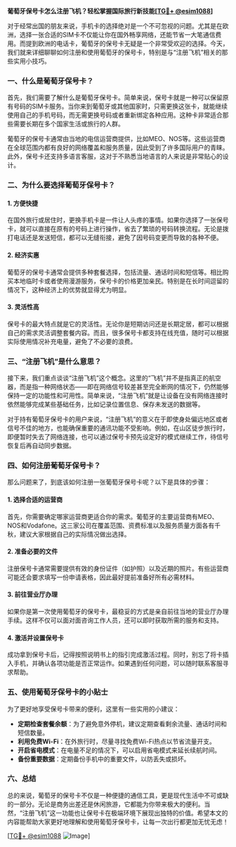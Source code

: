 **葡萄牙保号卡怎么注册飞机？轻松掌握国际旅行新技能[[TG💪+ @esim1088](https://t.me/s/esim1088)]**

对于经常出国的朋友来说，手机卡的选择绝对是一个不可忽视的问题。尤其是在欧洲，选择一张合适的SIM卡不仅能让你在国外畅享网络，还能节省一大笔通信费用。而提到欧洲的电话卡，葡萄牙的保号卡无疑是一个非常受欢迎的选择。今天，我们就来详细聊聊如何注册和使用葡萄牙的保号卡，特别是与“注册飞机”相关的那些实用小技巧。

### 一、什么是葡萄牙保号卡？

首先，我们需要了解什么是葡萄牙保号卡。简单来说，保号卡就是一种可以保留原有号码的SIM卡服务。当你来到葡萄牙或其他国家时，只需更换这张卡，就能继续使用自己的手机号码，而无需更换号码或者重新绑定各种应用。这种卡非常适合那些需要长期在多个国家生活或旅行的人群。

葡萄牙的保号卡通常由当地的电信运营商提供，比如MEO、NOS等。这些运营商在全球范围内都有良好的网络覆盖和服务质量，因此受到了许多国际用户的青睐。此外，保号卡还支持多语言客服，这对于不熟悉当地语言的人来说是非常贴心的设计。

### 二、为什么要选择葡萄牙保号卡？

#### 1. **方便快捷**
   在国外旅行或居住时，更换手机卡是一件让人头疼的事情。如果你选择了一张保号卡，就可以直接在原有的号码上进行操作，省去了繁琐的号码转换流程。无论是拨打电话还是发送短信，都可以无缝衔接，避免了因号码变更而导致的各种不便。

#### 2. **经济实惠**
   葡萄牙的保号卡通常会提供多种套餐选择，包括流量、通话时间和短信等。相比购买本地临时卡或者使用漫游服务，保号卡的价格更加亲民。特别是在长时间逗留的情况下，这种经济上的优势就显得尤为明显。

#### 3. **灵活性高**
   保号卡的最大特点就是它的灵活性。无论你是短期访问还是长期定居，都可以根据自己的需求灵活调整套餐内容。而且，很多保号卡都支持在线充值，随时可以根据实际使用情况补充电量，避免了不必要的浪费。

### 三、“注册飞机”是什么意思？

接下来，我们重点谈谈“注册飞机”这个概念。这里的“飞机”并不是指真正的航空器，而是指一种网络状态——即在网络信号较差甚至完全断网的情况下，仍然能够保持一定的功能性和可用性。简单来说，“注册飞机”就是让设备在没有网络连接时依然能够完成某些基础任务，比如记录位置信息、保存未发送的数据等。

对于持有葡萄牙保号卡的用户来说，“注册飞机”的意义在于即使身处偏远地区或者信号不佳的地方，也能确保重要的通讯功能不受影响。例如，在山区徒步旅行时，即便暂时失去了网络连接，也可以通过保号卡预先设定好的模式继续工作，待信号恢复后再自动同步数据。

### 四、如何注册葡萄牙保号卡？

那么问题来了，到底该如何注册一张葡萄牙保号卡呢？以下是具体的步骤：

#### 1. **选择合适的运营商**
   首先，你需要确定哪家运营商更适合你的需求。葡萄牙的主要运营商有MEO、NOS和Vodafone。这三家公司在覆盖范围、资费标准以及服务质量方面各有千秋，建议大家根据自己的实际情况做出选择。

#### 2. **准备必要的文件**
   注册保号卡通常需要提供有效的身份证件（如护照）以及近期的照片。有些运营商可能还会要求填写一份申请表格，因此最好提前准备好所有必需材料。

#### 3. **前往营业厅办理**
   如果你是第一次使用葡萄牙的保号卡，最稳妥的方式是亲自前往当地的营业厅办理手续。这样不仅可以面对面咨询工作人员，还可以即时获取所需的服务和支持。

#### 4. **激活并设置保号卡**
   成功拿到保号卡后，记得按照说明书上的指引完成激活过程。同时，别忘了将卡插入手机，并确认各项功能是否正常运作。如果遇到任何问题，可以随时联系客服寻求帮助。

### 五、使用葡萄牙保号卡的小贴士

为了更好地享受保号卡带来的便利，这里有一些实用的小建议：

- **定期检查套餐余额**：为了避免意外停机，建议定期查看剩余流量、通话时间和短信数量。
- **利用免费Wi-Fi**：在外旅行时，尽量寻找免费Wi-Fi热点以节省流量开支。
- **开启省电模式**：在电量不足的情况下，可以启用省电模式来延长续航时间。
- **备份重要数据**：定期备份手机中的重要文件，以防丢失或损坏。

### 六、总结

总的来说，葡萄牙的保号卡不仅是一种便捷的通信工具，更是现代生活中不可或缺的一部分。无论是商务出差还是休闲旅游，它都能为你带来极大的便利。当然，“注册飞机”这一功能也让保号卡在极端环境下展现出独特的价值。希望本文的内容能帮助大家更好地理解和使用葡萄牙保号卡，让每一次出行都更加无忧无虑！

[[TG💪+ @esim1088](https://t.me/s/esim1088) ![Image](https://i.postimg.cc/4NQfJmqS/Snipaste-2025-05-13-00-14-12.png)]